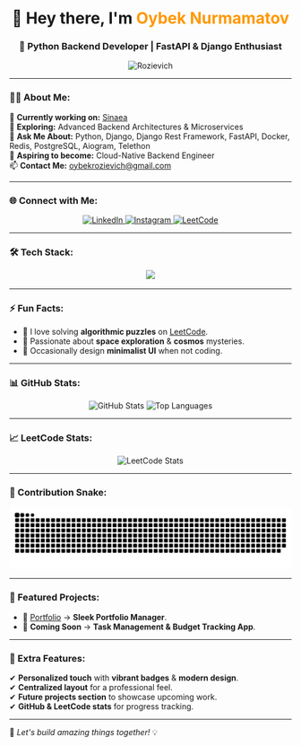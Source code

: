 ### <h1 align="center">👋 Hey there, I'm <span style="color:#ff9800;">Oybek Nurmamatov</span></h1>
<h3 align="center">🚀 Python Backend Developer | FastAPI & Django Enthusiast</h3>

<p align="center">
  <img src="https://komarev.com/ghpvc/?username=Rozievich&label=Profile%20views&color=ff9800&style=flat-square" alt="Rozievich" />
</p>

---

### 🧑‍💻 About Me:
🔭 **Currently working on:** [Sinaea](https://sinaea.rozievich.uz/)  
🌱 **Exploring:** Advanced Backend Architectures & Microservices  
💬 **Ask Me About:** Python, Django, Django Rest Framework, FastAPI, Docker, Redis, PostgreSQL, Aiogram, Telethon  
🎯 **Aspiring to become:** Cloud-Native Backend Engineer  
📫 **Contact Me:** oybekrozievich@gmail.com  

---

### 🌐 Connect with Me:
<p align="center">
  <a href="https://linkedin.com/in/rozievich" target="_blank">
    <img src="https://img.shields.io/badge/LinkedIn-%230077B5.svg?style=for-the-badge&logo=linkedin&logoColor=white" alt="LinkedIn">
  </a>
  <a href="https://instagram.com/_rozievich" target="_blank">
    <img src="https://img.shields.io/badge/Instagram-%23E4405F.svg?style=for-the-badge&logo=instagram&logoColor=white" alt="Instagram">
  </a>
  <a href="https://leetcode.com/rozievich" target="_blank">
    <img src="https://img.shields.io/badge/LeetCode-%23FFA116.svg?style=for-the-badge&logo=leetcode&logoColor=white" alt="LeetCode">
  </a>
</p>

---

### 🛠️ Tech Stack:
<p align="center">
  <img src="https://skillicons.dev/icons?i=python,django,fastapi,postgres,docker,redis,git,linux,postman,sqlite,windows,html" />
</p>

---

### ⚡ Fun Facts:
- 🎯 I love solving **algorithmic puzzles** on [LeetCode](https://leetcode.com/rozievich).
- 🌌 Passionate about **space exploration** & **cosmos** mysteries.
- 🎨 Occasionally design **minimalist UI** when not coding.

---

### 📊 GitHub Stats:
<p align="center">
  <img src="https://github-readme-stats.vercel.app/api?username=rozievich&show_icons=true&theme=radical" alt="GitHub Stats" />
  <img src="https://github-readme-stats.vercel.app/api/top-langs?username=rozievich&layout=compact&theme=radical" alt="Top Languages" />
</p>

---

### 📈 LeetCode Stats:
<p align="center">
  <img src="https://leetcard.jacoblin.cool/Rozievich?theme=unicorn&font=Allerta&ext=heatmap" alt="LeetCode Stats" />
</p>

---

### 🐍 Contribution Snake:
<p align="center">
  <img src="https://github.com/Platane/snk/raw/output/github-contribution-grid-snake.svg" alt="Snake Animation" />
</p>

---

### 🔗 Featured Projects:
- 💼 [Portfolio](https://t.me/rozievich_dev) → **Sleek Portfolio Manager**.
- 🚀 **Coming Soon** → **Task Management & Budget Tracking App**.

---

### 🚀 Extra Features:
✔ **Personalized touch** with **vibrant badges** & **modern design**.<br>
✔ **Centralized layout** for a professional feel.<br>
✔ **Future projects section** to showcase upcoming work.<br>
✔ **GitHub & LeetCode stats** for progress tracking.<br>

---

🎉 _Let's build amazing things together!_ 💡
